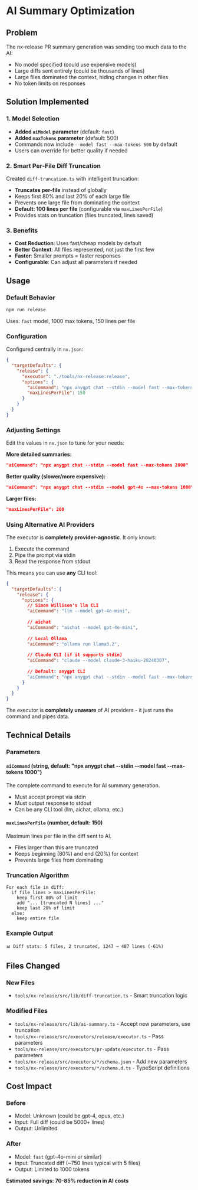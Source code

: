 # AI Summary Optimization

## Problem
The nx-release PR summary generation was sending too much data to the AI:
- No model specified (could use expensive models)
- Large diffs sent entirely (could be thousands of lines)
- Large files dominated the context, hiding changes in other files
- No token limits on responses

## Solution Implemented

### 1. Model Selection
- **Added `aiModel` parameter** (default: `fast`)
- **Added `maxTokens` parameter** (default: 500)
- Commands now include `--model fast --max-tokens 500` by default
- Users can override for better quality if needed

### 2. Smart Per-File Diff Truncation
Created `diff-truncation.ts` with intelligent truncation:
- **Truncates per-file** instead of globally
- Keeps first 80% and last 20% of each large file
- Prevents one large file from dominating the context
- **Default: 100 lines per file** (configurable via `maxLinesPerFile`)
- Provides stats on truncation (files truncated, lines saved)

### 3. Benefits
- **Cost Reduction**: Uses fast/cheap models by default
- **Better Context**: All files represented, not just the first few
- **Faster**: Smaller prompts = faster responses
- **Configurable**: Can adjust all parameters if needed

## Usage

### Default Behavior
```bash
npm run release
```
Uses: `fast` model, 1000 max tokens, 150 lines per file

### Configuration
Configured centrally in `nx.json`:
```json
{
  "targetDefaults": {
    "release": {
      "executor": "./tools/nx-release:release",
      "options": {
        "aiCommand": "npx anygpt chat --stdin --model fast --max-tokens 1000",
        "maxLinesPerFile": 150
      }
    }
  }
}
```

### Adjusting Settings
Edit the values in `nx.json` to tune for your needs:

**More detailed summaries:**
```json
"aiCommand": "npx anygpt chat --stdin --model fast --max-tokens 2000"
```

**Better quality (slower/more expensive):**
```json
"aiCommand": "npx anygpt chat --stdin --model gpt-4o --max-tokens 1000"
```

**Larger files:**
```json
"maxLinesPerFile": 200
```

### Using Alternative AI Providers
The executor is **completely provider-agnostic**. It only knows:
1. Execute the command
2. Pipe the prompt via stdin
3. Read the response from stdout

This means you can use **any** CLI tool:

```json
{
  "targetDefaults": {
    "release": {
      "options": {
        // Simon Willison's llm CLI
        "aiCommand": "llm --model gpt-4o-mini",
        
        // aichat
        "aiCommand": "aichat --model gpt-4o-mini",
        
        // Local Ollama
        "aiCommand": "ollama run llama3.2",
        
        // Claude CLI (if it supports stdin)
        "aiCommand": "claude --model claude-3-haiku-20240307",
        
        // Default: anygpt CLI
        "aiCommand": "npx anygpt chat --stdin --model fast --max-tokens 1000"
      }
    }
  }
}
```

The executor is **completely unaware** of AI providers - it just runs the command and pipes data.

## Technical Details

### Parameters

#### `aiCommand` (string, default: "npx anygpt chat --stdin --model fast --max-tokens 1000")
The complete command to execute for AI summary generation. 
- Must accept prompt via stdin
- Must output response to stdout
- Can be any CLI tool (llm, aichat, ollama, etc.)

#### `maxLinesPerFile` (number, default: 150)
Maximum lines per file in the diff sent to AI.
- Files larger than this are truncated
- Keeps beginning (80%) and end (20%) for context
- Prevents large files from dominating

### Truncation Algorithm

```
For each file in diff:
  if file_lines > maxLinesPerFile:
    keep first 80% of limit
    add "... [truncated N lines] ..."
    keep last 20% of limit
  else:
    keep entire file
```

### Example Output
```
📊 Diff stats: 5 files, 2 truncated, 1247 → 487 lines (-61%)
```

## Files Changed

### New Files
- `tools/nx-release/src/lib/diff-truncation.ts` - Smart truncation logic

### Modified Files
- `tools/nx-release/src/lib/ai-summary.ts` - Accept new parameters, use truncation
- `tools/nx-release/src/executors/release/executor.ts` - Pass parameters
- `tools/nx-release/src/executors/pr-update/executor.ts` - Pass parameters
- `tools/nx-release/src/executors/*/schema.json` - Add new parameters
- `tools/nx-release/src/executors/*/schema.d.ts` - TypeScript definitions

## Cost Impact

### Before
- Model: Unknown (could be gpt-4, opus, etc.)
- Input: Full diff (could be 5000+ lines)
- Output: Unlimited

### After
- Model: `fast` (gpt-4o-mini or similar)
- Input: Truncated diff (~750 lines typical with 5 files)
- Output: Limited to 1000 tokens

**Estimated savings: 70-85% reduction in AI costs**
